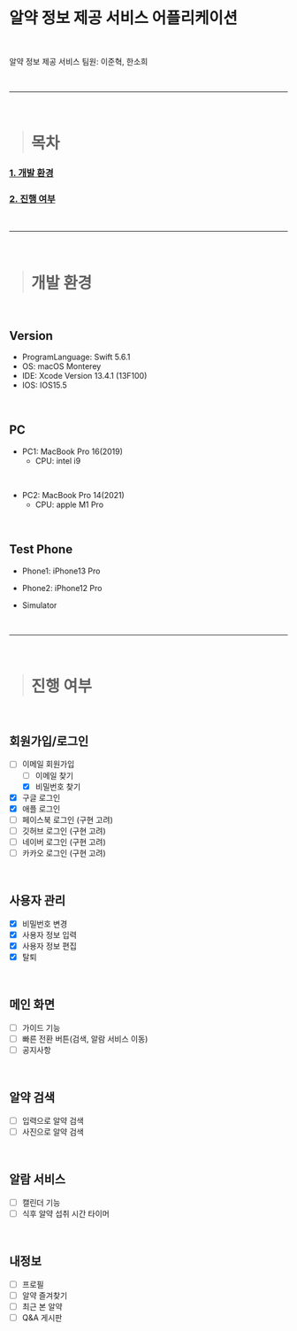 # **알약 정보 제공 서비스 어플리케이션**

<br>

알약 정보 제공 서비스
팀원: 이준혁, 한소희  

<br>
<hr>
<br>

> # 목차

### [1. 개발 환경](#개발-환경)  
### [2. 진행 여부](#진행-여부)  


<br>
<hr>
<br>

> # 개발 환경

<br>

## Version

- ProgramLanguage: Swift 5.6.1  
- OS: macOS Monterey  
- IDE: Xcode Version 13.4.1 (13F100)  
- IOS: IOS15.5  

<br>

## PC

- PC1: MacBook Pro 16(2019)  
   - CPU: intel i9

<br>

- PC2: MacBook Pro 14(2021)  
  - CPU: apple M1 Pro

<br>

## Test Phone

- Phone1: iPhone13 Pro

- Phone2: iPhone12 Pro

- Simulator


<br>
<hr>
<br>

> # 진행 여부

<br>

## 회원가입/로그인

 - [ ] 이메일 회원가입  
   - [ ] 이메일 찾기
   - [x] 비밀번호 찾기
 - [x] 구글 로그인  
 - [x] 애플 로그인  
 - [ ] 페이스북 로그인 (구현 고려)
 - [ ] 깃허브 로그인 (구현 고려)
 - [ ] 네이버 로그인 (구현 고려)
 - [ ] 카카오 로그인 (구현 고려)

<br>

## 사용자 관리
 - [x] 비밀번호 변경
 - [x] 사용자 정보 입력
 - [x] 사용자 정보 편집
 - [x] 탈퇴

<br>

## 메인 화면
 - [ ] 가이드 기능
 - [ ] 빠른 전환 버튼(검색, 알람 서비스 이동)
 - [ ] 공지사항

<br>

## 알약 검색
- [ ] 입력으로 알약 검색
- [ ] 사진으로 알약 검색

<br>

## 알람 서비스
 - [ ] 캘린더 기능
 - [ ] 식후 알약 섭취 시간 타이머

<br>

## 내정보
 - [ ] 프로필
 - [ ] 알약 즐겨찾기
 - [ ] 최근 본 알약
 - [ ] Q&A 게시판